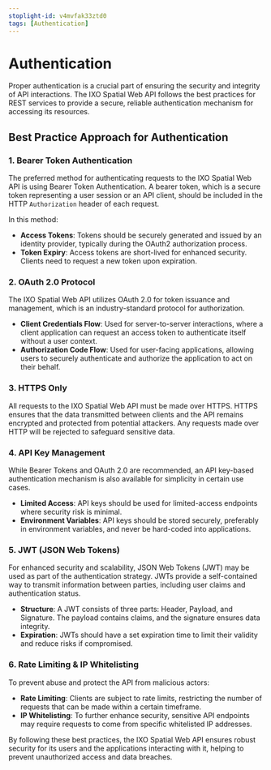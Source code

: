 ```yaml
---
stoplight-id: v4mvfak33ztd0
tags: [Authentication]
---
```


# Authentication

Proper authentication is a crucial part of ensuring the security and integrity of API interactions. The IXO Spatial Web API follows the best practices for REST services to provide a secure, reliable authentication mechanism for accessing its resources.

## Best Practice Approach for Authentication

### 1. **Bearer Token Authentication**
The preferred method for authenticating requests to the IXO Spatial Web API is using Bearer Token Authentication. A bearer token, which is a secure token representing a user session or an API client, should be included in the HTTP `Authorization` header of each request.

In this method:
- **Access Tokens**: Tokens should be securely generated and issued by an identity provider, typically during the OAuth2 authorization process.
- **Token Expiry**: Access tokens are short-lived for enhanced security. Clients need to request a new token upon expiration.

### 2. **OAuth 2.0 Protocol**
The IXO Spatial Web API utilizes OAuth 2.0 for token issuance and management, which is an industry-standard protocol for authorization.
- **Client Credentials Flow**: Used for server-to-server interactions, where a client application can request an access token to authenticate itself without a user context.
- **Authorization Code Flow**: Used for user-facing applications, allowing users to securely authenticate and authorize the application to act on their behalf.

### 3. **HTTPS Only**
All requests to the IXO Spatial Web API must be made over HTTPS. HTTPS ensures that the data transmitted between clients and the API remains encrypted and protected from potential attackers. Any requests made over HTTP will be rejected to safeguard sensitive data.

### 4. **API Key Management**
While Bearer Tokens and OAuth 2.0 are recommended, an API key-based authentication mechanism is also available for simplicity in certain use cases.
- **Limited Access**: API keys should be used for limited-access endpoints where security risk is minimal.
- **Environment Variables**: API keys should be stored securely, preferably in environment variables, and never be hard-coded into applications.

### 5. **JWT (JSON Web Tokens)**
For enhanced security and scalability, JSON Web Tokens (JWT) may be used as part of the authentication strategy. JWTs provide a self-contained way to transmit information between parties, including user claims and authentication status.
- **Structure**: A JWT consists of three parts: Header, Payload, and Signature. The payload contains claims, and the signature ensures data integrity.
- **Expiration**: JWTs should have a set expiration time to limit their validity and reduce risks if compromised.

### 6. **Rate Limiting & IP Whitelisting**
To prevent abuse and protect the API from malicious actors:
- **Rate Limiting**: Clients are subject to rate limits, restricting the number of requests that can be made within a certain timeframe.
- **IP Whitelisting**: To further enhance security, sensitive API endpoints may require requests to come from specific whitelisted IP addresses.

By following these best practices, the IXO Spatial Web API ensures robust security for its users and the applications interacting with it, helping to prevent unauthorized access and data breaches.

